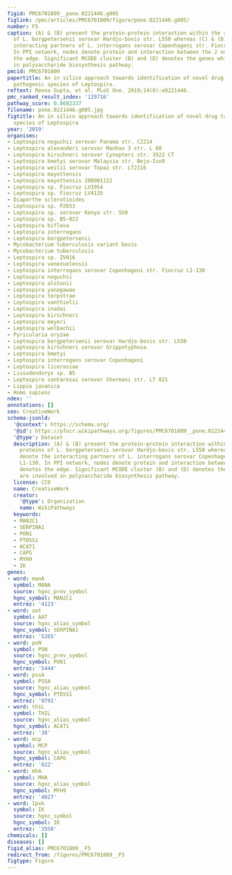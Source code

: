 ```yaml
---
figid: PMC6701809__pone.0221446.g005
figlink: /pmc/articles/PMC6701809/figure/pone.0221446.g005/
number: F5
caption: (A) & (B) present the protein-protein interaction within the selected proteins
  of L. borgpetersenii serovar Hardjo-bovis str. L550 whereas (C) & (D) denote the
  interacting partners of L. interrogans serovar Copenhageni str. Fiocruz L1-130.
  In PPI network, nodes denote protein and interaction between the 2 nodes denotes
  the edge. Significant MCODE cluster (B) and (D) denotes the genes which are involved
  in polysaccharide biosynthesis pathway.
pmcid: PMC6701809
papertitle: An in silico approach towards identification of novel drug targets in
  pathogenic species of Leptospira.
reftext: Reena Gupta, et al. PLoS One. 2019;14(8):e0221446.
pmc_ranked_result_index: '129716'
pathway_score: 0.8692337
filename: pone.0221446.g005.jpg
figtitle: An in silico approach towards identification of novel drug targets in pathogenic
  species of Leptospira
year: '2019'
organisms:
- Leptospira noguchii serovar Panama str. CZ214
- Leptospira alexanderi serovar Manhao 3 str. L 60
- Leptospira kirschneri serovar Cynopteri str. 3522 CT
- Leptospira kmetyi serovar Malaysia str. Bejo-Iso9
- Leptospira weilii serovar Topaz str. LT2116
- Leptospira mayottensis
- Leptospira mayottensis 200901122
- Leptospira sp. Fiocruz LV3954
- Leptospira sp. Fiocruz LV4135
- Diaporthe sclerotioides
- Leptospira sp. P2653
- Leptospira sp. serovar Kenya str. Sh9
- Leptospira sp. B5-022
- Leptospira biflexa
- Leptospira interrogans
- Leptospira borgpetersenii
- Mycobacterium tuberculosis variant bovis
- Mycobacterium tuberculosis
- Leptospira sp. ZV016
- Leptospira venezuelensis
- Leptospira interrogans serovar Copenhageni str. Fiocruz L1-130
- Leptospira noguchii
- Leptospira alstonii
- Leptospira yanagawae
- Leptospira terpstrae
- Leptospira vanthielii
- Leptospira inadai
- Leptospira kirschneri
- Leptospira meyeri
- Leptospira wolbachii
- Pyricularia oryzae
- Leptospira borgpetersenii serovar Hardjo-bovis str. L550
- Leptospira kirschneri serovar Grippotyphosa
- Leptospira kmetyi
- Leptospira interrogans serovar Copenhageni
- Leptospira licerasiae
- Lissodendoryx sp. B5
- Leptospira santarosai serovar Shermani str. LT 821
- Lippia javanica
- Homo sapiens
ndex: ''
annotations: []
seo: CreativeWork
schema-jsonld:
  '@context': https://schema.org/
  '@id': https://pfocr.wikipathways.org/figures/PMC6701809__pone.0221446.g005.html
  '@type': Dataset
  description: (A) & (B) present the protein-protein interaction within the selected
    proteins of L. borgpetersenii serovar Hardjo-bovis str. L550 whereas (C) & (D)
    denote the interacting partners of L. interrogans serovar Copenhageni str. Fiocruz
    L1-130. In PPI network, nodes denote protein and interaction between the 2 nodes
    denotes the edge. Significant MCODE cluster (B) and (D) denotes the genes which
    are involved in polysaccharide biosynthesis pathway.
  license: CC0
  name: CreativeWork
  creator:
    '@type': Organization
    name: WikiPathways
  keywords:
  - MAN2C1
  - SERPINA1
  - PON1
  - PTDSS1
  - ACAT1
  - CAPG
  - MYH9
  - IK
genes:
- word: manA
  symbol: MANA
  source: hgnc_prev_symbol
  hgnc_symbol: MAN2C1
  entrez: '4123'
- word: aat
  symbol: AAT
  source: hgnc_alias_symbol
  hgnc_symbol: SERPINA1
  entrez: '5265'
- word: poN
  symbol: PON
  source: hgnc_prev_symbol
  hgnc_symbol: PON1
  entrez: '5444'
- word: pssA
  symbol: PSSA
  source: hgnc_alias_symbol
  hgnc_symbol: PTDSS1
  entrez: '9791'
- word: thiL
  symbol: THIL
  source: hgnc_alias_symbol
  hgnc_symbol: ACAT1
  entrez: '38'
- word: mcp
  symbol: MCP
  source: hgnc_alias_symbol
  hgnc_symbol: CAPG
  entrez: '822'
- word: mhA
  symbol: MHA
  source: hgnc_alias_symbol
  hgnc_symbol: MYH9
  entrez: '4627'
- word: Iрхk
  symbol: IK
  source: hgnc_symbol
  hgnc_symbol: IK
  entrez: '3550'
chemicals: []
diseases: []
figid_alias: PMC6701809__F5
redirect_from: /figures/PMC6701809__F5
figtype: Figure
---
```


